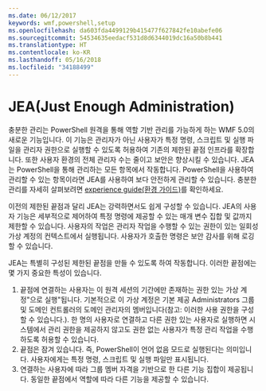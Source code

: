 ```yaml
---
ms.date: 06/12/2017
keywords: wmf,powershell,setup
ms.openlocfilehash: da603fda4499129b415477f627842fe10abefe06
ms.sourcegitcommit: 54534635eedacf531d8d6344019dc16a50b8b441
ms.translationtype: HT
ms.contentlocale: ko-KR
ms.lasthandoff: 05/16/2018
ms.locfileid: "34188499"
---
```

# <a name="just-enough-administration-jea"></a>JEA(Just Enough Administration)
충분한 관리는 PowerShell 원격을 통해 역할 기반 관리를 가능하게 하는 WMF 5.0의 새로운 기능입니다.  이 기능은 관리자가 아닌 사용자가 특정 명령, 스크립트 및 실행 파일을 관리자 권한으로 실행할 수 있도록 허용하여 기존의 제한된 끝점 인프라를 확장합니다.  또한 사용자 환경의 전체 관리자 수는 줄이고 보안은 향상시킬 수 있습니다.  JEA는 PowerShell을 통해 관리하는 모든 항목에서 작동합니다. PowerShell을 사용하여 관리할 수 있는 항목이라면 JEA를 사용하여 보다 안전하게 관리할 수 있습니다.  충분한 관리를 자세히 살펴보려면 [experience guide(환경 가이드)](http://aka.ms/JEA)를 확인하세요.

이전의 제한된 끝점과 달리 JEA는 강력하면서도 쉽게 구성할 수 있습니다.  JEA의 사용자 기능은 세부적으로 제어하여 특정 명령에 제공할 수 있는 매개 변수 집합 및 값까지 제한할 수 있습니다. 사용자의 작업은 관리자 작업을 수행할 수 있는 권한이 있는 일회성 가상 계정의 컨텍스트에서 실행됩니다.  사용자가 호출한 명령은 보안 감사를 위해 로깅할 수 있습니다.

JEA는 특별히 구성된 제한된 끝점을 만들 수 있도록 하여 작동합니다.  이러한 끝점에는 몇 가지 중요한 특성이 있습니다.

1. 끝점에 연결하는 사용자는 이 원격 세션의 기간에만 존재하는 권한 있는 가상 계정"으로 실행"됩니다.  기본적으로 이 가상 계정은 기본 제공 Administrators 그룹 및 도메인 컨트롤러의 도메인 관리자의 멤버입니다(참고: 이러한 사용 권한을 구성할 수 있습니다.). 한 명의 사용자로 연결하고 다른 권한 있는 사용자로 실행하면 시스템에서 관리 권한을 제공하지 않고도 권한 없는 사용자가 특정 관리 작업을 수행하도록 허용할 수 있습니다.
2. 끝점은 잠겨 있습니다.  즉, PowerShell이 언어 없음 모드로 실행된다는 의미입니다.  사용자에게는 특정 명령, 스크립트 및 실행 파일만 표시됩니다.
3. 연결하는 사용자에 따라 그룹 멤버 자격을 기반으로 한 다른 기능 집합이 제공됩니다.  동일한 끝점에서 역할에 따라 다른 기능을 제공할 수 있습니다.

